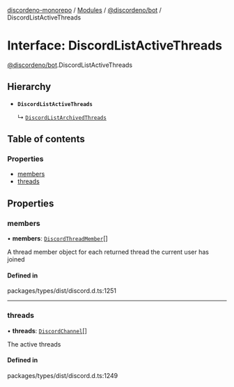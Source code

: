 [discordeno-monorepo](../README.md) / [Modules](../modules.md) / [@discordeno/bot](../modules/discordeno_bot.md) / DiscordListActiveThreads

# Interface: DiscordListActiveThreads

[@discordeno/bot](../modules/discordeno_bot.md).DiscordListActiveThreads

## Hierarchy

- **`DiscordListActiveThreads`**

  ↳ [`DiscordListArchivedThreads`](discordeno_bot.DiscordListArchivedThreads.md)

## Table of contents

### Properties

- [members](discordeno_bot.DiscordListActiveThreads.md#members)
- [threads](discordeno_bot.DiscordListActiveThreads.md#threads)

## Properties

### members

• **members**: [`DiscordThreadMember`](discordeno_bot.DiscordThreadMember.md)[]

A thread member object for each returned thread the current user has joined

#### Defined in

packages/types/dist/discord.d.ts:1251

---

### threads

• **threads**: [`DiscordChannel`](discordeno_bot.DiscordChannel.md)[]

The active threads

#### Defined in

packages/types/dist/discord.d.ts:1249
